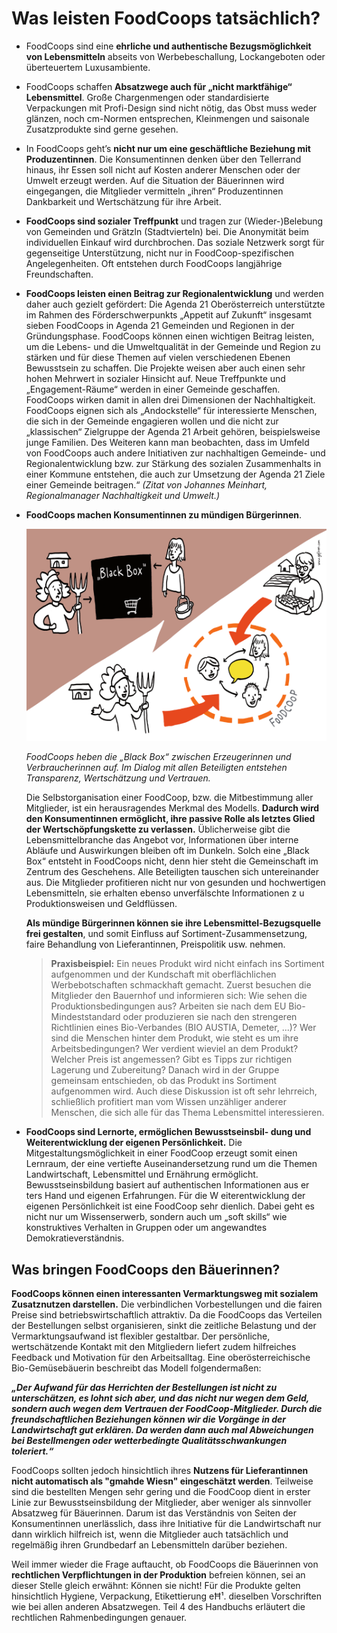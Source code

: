 # Was leisten FoodCoops tatsächlich?

* FoodCoops sind eine **ehrliche und authentische Bezugsmöglichkeit
von Lebensmitteln** abseits von Werbebeschallung,
Lockangeboten oder überteuertem Luxusambiente.

* FoodCoops schaffen **Absatzwege auch für „nicht marktfähige“
Lebensmittel**. Große Chargenmengen oder standardisierte
Verpackungen mit Profi-Design sind nicht nötig, das
Obst muss weder glänzen, noch cm-Normen entsprechen,
Kleinmengen und saisonale Zusatzprodukte sind gerne
gesehen.

* In FoodCoops geht’s **nicht nur um eine geschäftliche Beziehung
mit Produzentinnen**. Die Konsumentinnen denken über
den Tellerrand hinaus, ihr Essen soll nicht auf Kosten anderer
Menschen oder der Umwelt erzeugt werden. Auf die Situation
der Bäuerinnen wird eingegangen, die Mitglieder vermitteln
„ihren“ Produzentinnen Dankbarkeit und Wertschätzung für
ihre Arbeit.

* **FoodCoops sind sozialer Treffpunkt** und tragen zur
(Wieder-)Belebung von Gemeinden und Grätzln (Stadtvierteln)
bei. Die Anonymität beim individuellen Einkauf wird
durchbrochen. Das soziale Netzwerk sorgt für gegenseitige
Unterstützung, nicht nur in FoodCoop-spezifischen Angelegenheiten.
Oft entstehen durch FoodCoops langjährige Freundschaften.

* **FoodCoops leisten einen Beitrag zur Regionalentwicklung**
und werden daher auch gezielt gefördert: Die Agenda 21
Oberösterreich unterstützte im Rahmen des Förderschwerpunkts
„Appetit auf Zukunft“ insgesamt sieben FoodCoops
in Agenda 21 Gemeinden und Regionen in der Gründungsphase.
FoodCoops können einen wichtigen Beitrag leisten,
um die Lebens- und die Umweltqualität in der Gemeinde und
Region zu stärken und für diese Themen auf vielen verschiedenen
Ebenen Bewusstsein zu schaffen. Die Projekte weisen
aber auch einen sehr hohen Mehrwert in sozialer Hinsicht
auf. Neue Treffpunkte und „Engagement-Räume“ werden
in einer Gemeinde geschaffen. FoodCoops wirken damit in
allen drei Dimensionen der Nachhaltigkeit. FoodCoops eignen
sich als „Andockstelle“ für interessierte Menschen, die sich
in der Gemeinde engagieren wollen und die nicht zur „klassischen“
Zielgruppe der Agenda 21 Arbeit gehören, beispielsweise junge
Familien. Des Weiteren kann man beobachten, dass im Umfeld von
FoodCoops auch andere Initiativen zur nachhaltigen Gemeinde-
und Regionalentwicklung bzw. zur Stärkung des sozialen Zusammenhalts
in einer Kommune entstehen, die auch zur Umsetzung der
Agenda 21 Ziele einer Gemeinde beitragen.“
_(Zitat von Johannes Meinhart, Regionalmanager Nachhaltigkeit und Umwelt.)_

* **FoodCoops machen Konsumentinnen zu mündigen Bürgerinnen**.

  ![](images/1_4.png)

  _FoodCoops heben die „Black Box“ zwischen Erzeugerinnen und Verbraucherinnen
  auf. Im Dialog mit allen Beteiligten entstehen Transparenz, Wertschätzung
  und Vertrauen._

  Die Selbstorganisation einer FoodCoop, bzw. die Mitbestimmung
  aller Mitglieder, ist ein herausragendes Merkmal des Modells. **Dadurch
  wird den Konsumentinnen ermöglicht, ihre passive Rolle als
  letztes Glied der Wertschöpfungskette zu verlassen.** Üblicherweise
  gibt die Lebensmittelbranche das Angebot vor, Informationen über
  interne Abläufe und Auswirkungen bleiben oft im Dunkeln. Solch eine
  „Black Box“ entsteht in FoodCoops nicht, denn hier steht die Gemeinschaft
  im Zentrum des Geschehens. Alle Beteiligten tauschen sich
  untereinander aus. Die Mitglieder profitieren nicht nur von gesunden
  und hochwertigen Lebensmitteln, sie erhalten ebenso unverfälschte
  Informationen z u Produktionsweisen und Geldflüssen.


  **Als mündige Bürgerinnen können sie ihre
  Lebensmittel-Bezugsquelle frei gestalten**, und somit
  Einfluss auf Sortiment-Zusammensetzung, faire
  Behandlung von Lieferantinnen, Preispolitik usw. nehmen.

  > **Praxisbeispiel:** Ein neues Produkt wird nicht einfach
  > ins Sortiment aufgenommen und der Kundschaft mit
  > oberflächlichen Werbebotschaften schmackhaft
  > gemacht. Zuerst besuchen die Mitglieder den Bauernhof
  > und informieren sich: Wie sehen die Produktionsbedingungen
  > aus? Arbeiten sie nach dem EU Bio-Mindeststandard oder
  > produzieren sie nach den strengeren Richtlinien
  > eines Bio-Verbandes (BIO AUSTIA, Demeter, ...)? Wer
  > sind die Menschen hinter dem Produkt, wie steht es um
  > ihre Arbeitsbedingungen? Wer verdient wieviel an dem
  > Produkt? Welcher Preis ist angemessen? Gibt es Tipps
  > zur richtigen Lagerung und Zubereitung? Danach wird in
  > der Gruppe gemeinsam entschieden, ob das Produkt ins
  > Sortiment aufgenommen wird. Auch diese Diskussion
  > ist oft sehr lehrreich, schließlich profitiert man vom
  > Wissen unzähliger anderer Menschen, die sich alle
  > für das Thema Lebensmittel interessieren.

* **FoodCoops sind Lernorte, ermöglichen Bewusstseinsbil-
dung und Weiterentwicklung der eigenen Persönlichkeit.**
Die Mitgestaltungsmöglichkeit in einer FoodCoop erzeugt
somit einen Lernraum, der eine vertiefte Auseinandersetzung
rund um die Themen Landwirtschaft, Lebensmittel
und Ernährung ermöglicht. Bewusstseinsbildung basiert auf
authentischen Informationen aus er ters Hand und eigenen
Erfahrungen. Für die W eiterentwicklung der eigenen
Persönlichkeit ist eine FoodCoop sehr dienlich. Dabei geht es
nicht nur um Wissenserwerb, sondern auch um „soft skills“
wie konstruktives Verhalten in Gruppen oder um
angewandtes Demokratieverständnis.

## Was bringen FoodCoops den Bäuerinnen?

**FoodCoops können einen interessanten Vermarktungsweg
mit sozialem Zusatznutzen darstellen.** Die verbindlichen
Vorbestellungen und die fairen Preise sind betriebswirtschaftlich
attraktiv. Da die FoodCoops das Verteilen der
Bestellungen selbst organisieren, sinkt die zeitliche Belastung
und der Vermarktungsaufwand ist flexibler gestaltbar.
Der persönliche, wertschätzende Kontakt mit den Mitgliedern liefert
zudem hilfreiches Feedback und Motivation für den Arbeitsalltag.
Eine oberösterreichische Bio-Gemüsebäuerin beschreibt das Modell
folgendermaßen:

**_„Der Aufwand für das Herrichten der Bestellungen ist nicht zu
unterschätzen, es lohnt sich aber, und das nicht nur wegen dem
Geld, sondern auch wegen dem Vertrauen der FoodCoop-Mitglieder.
Durch die freundschaftlichen Beziehungen können wir die
Vorgänge in der Landwirtschaft gut erklären. Da werden dann
auch mal Abweichungen bei Bestellmengen oder wetterbedingte
Qualitätsschwankungen toleriert.“_**

FoodCoops sollten jedoch hinsichtlich ihres **Nutzens für
Lieferantinnen nicht automatisch als "gmahde Wiesn"
eingeschätzt werden**. Teilweise sind die bestellten Mengen sehr
gering und die FoodCoop dient in erster Linie zur
Bewusstseinsbildung der Mitglieder, aber weniger als sinnvoller
Absatzweg für Bäuerinnen. Darum ist das Verständnis von Seiten
der Konsumentinnen unerlässlich, dass ihre Initiative für die
Landwirtschaft nur dann wirklich hilfreich ist, wenn die Mitglieder
auch tatsächlich und regelmäßig ihren Grundbedarf an
Lebensmitteln darüber beziehen.

Weil immer wieder die Frage auftaucht, ob FoodCoops die
Bäuerinnen von **rechtlichen Verpflichtungen in der Produktion**
befreien können, sei an dieser Stelle gleich erwähnt: Können sie
nicht! Für die Produkte gelten hinsichtlich Hygiene, Verpackung,
Etikettierung eĦ¹. dieselben Vorschriften wie bei allen anderen
Absatzwegen. Teil 4 des Handbuchs erläutert die rechtlichen
Rahmenbedingungen genauer.
